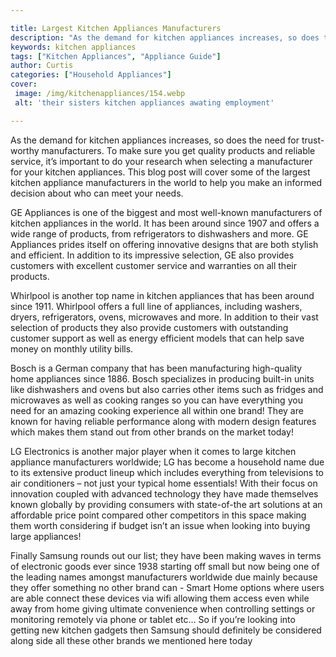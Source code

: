 ```yaml
---

title: Largest Kitchen Appliances Manufacturers
description: "As the demand for kitchen appliances increases, so does the need for trust-worthy manufacturers. To make sure you get quality prod...take a moment to check it out "
keywords: kitchen appliances
tags: ["Kitchen Appliances", "Appliance Guide"]
author: Curtis
categories: ["Household Appliances"]
cover: 
 image: /img/kitchenappliances/154.webp
 alt: 'their sisters kitchen appliances awating employment'

---
```


As the demand for kitchen appliances increases, so does the need for trust-worthy manufacturers. To make sure you get quality products and reliable service, it’s important to do your research when selecting a manufacturer for your kitchen appliances. This blog post will cover some of the largest kitchen appliance manufacturers in the world to help you make an informed decision about who can meet your needs. 

GE Appliances is one of the biggest and most well-known manufacturers of kitchen appliances in the world. It has been around since 1907 and offers a wide range of products, from refrigerators to dishwashers and more. GE Appliances prides itself on offering innovative designs that are both stylish and efficient. In addition to its impressive selection, GE also provides customers with excellent customer service and warranties on all their products. 

Whirlpool is another top name in kitchen appliances that has been around since 1911. Whirlpool offers a full line of appliances, including washers, dryers, refrigerators, ovens, microwaves and more. In addition to their vast selection of products they also provide customers with outstanding customer support as well as energy efficient models that can help save money on monthly utility bills. 

Bosch is a German company that has been manufacturing high-quality home appliances since 1886. Bosch specializes in producing built-in units like dishwashers and ovens but also carries other items such as fridges and microwaves as well as cooking ranges so you can have everything you need for an amazing cooking experience all within one brand! They are known for having reliable performance along with modern design features which makes them stand out from other brands on the market today! 

LG Electronics is another major player when it comes to large kitchen appliance manufacturers worldwide; LG has become a household name due to its extensive product lineup which includes everything from televisions to air conditioners – not just your typical home essentials! With their focus on innovation coupled with advanced technology they have made themselves known globally by providing consumers with state-of-the art solutions at an affordable price point compared other competitors in this space making them worth considering if budget isn’t an issue when looking into buying large appliances! 

 Finally Samsung rounds out our list; they have been making waves in terms of electronic goods ever since 1938 starting off small but now being one of the leading names amongst manufacturers worldwide due mainly because they offer something no other brand can - Smart Home options where users are able connect these devices via wifi allowing them access even while away from home giving ultimate convenience when controlling settings or monitoring remotely via phone or tablet etc… So if you’re looking into getting new kitchen gadgets then Samsung should definitely be considered along side all these other brands we mentioned here today
